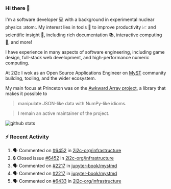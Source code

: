 ### Hi there 👋 

I'm a software developer 💻 with a background in experimental nuclear physics :atom:. My interest lies in tools :wrench: to improve productivity :chart_with_upwards_trend: and scientific insight :telescope:, including rich documentation 📚, interactive computing 🧮, and more! 

I have experience in many aspects of software engineering, including game design, full-stack web development, and high-performance numeric computing. 

At 2i2c I wok as an Open Source Applications Engineer on [MyST](https://github.com/jupyter-book/mystmd) community building, tooling, and the wider ecosystem. 

My main focus at Princeton was on the [Awkward Array project](awkward-array.org/), a library that makes it possible to 
> manipulate JSON-like data with NumPy-like idioms.

> I remain an active maintainer of the project. 

![github stats](https://github-readme-stats.vercel.app/api?username=agoose77&show_icons=true&hide_rank=true&hide_title=true&bg_color=30,e76445,904e95&text_color=efe3ec&icon_color=efe3ec)
<!--
**agoose77/agoose77** is a ✨ _special_ ✨ repository because its `README.md` (this file) appears on your GitHub profile.

Here are some ideas to get you started:

- 🔭 I’m currently working on ...
- 🌱 I’m currently learning ...
- 👯 I’m looking to collaborate on ...
- 🤔 I’m looking for help with ...
- 💬 Ask me about ...
- 📫 How to reach me: ...
- 😄 Pronouns: ...
- ⚡ Fun fact: ...
-->

### :zap: Recent Activity

<!--START_SECTION:activity-->
1. 🗣 Commented on [#6452](https://github.com/2i2c-org/infrastructure/issues/6452#issuecomment-3136629312) in [2i2c-org/infrastructure](https://github.com/2i2c-org/infrastructure)
2. 🔒 Closed issue [#6452](https://github.com/2i2c-org/infrastructure/issues/6452) in [2i2c-org/infrastructure](https://github.com/2i2c-org/infrastructure)
3. 🗣 Commented on [#2217](https://github.com/jupyter-book/mystmd/pull/2217#issuecomment-3136570668) in [jupyter-book/mystmd](https://github.com/jupyter-book/mystmd)
4. 🗣 Commented on [#2217](https://github.com/jupyter-book/mystmd/pull/2217#issuecomment-3136465805) in [jupyter-book/mystmd](https://github.com/jupyter-book/mystmd)
5. 🗣 Commented on [#6433](https://github.com/2i2c-org/infrastructure/issues/6433#issuecomment-3135589046) in [2i2c-org/infrastructure](https://github.com/2i2c-org/infrastructure)
<!--END_SECTION:activity-->
